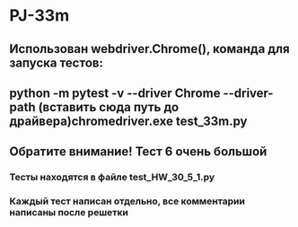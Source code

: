# PJ-33m
## Использован webdriver.Chrome(), команда для запуска тестов:
## python -m pytest -v --driver Chrome --driver-path (вставить сюда путь до драйвера)chromedriver.exe test_33m.py
## Обратите внимание! Тест 6 очень большой
### Тесты находятся в файле test_HW_30_5_1.py
### Каждый тест написан отдельно, все комментарии написаны после решетки
